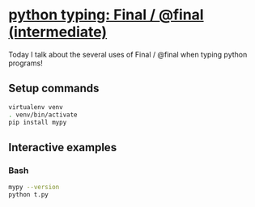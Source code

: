 # [python typing: Final / @final (intermediate)](https://youtu.be/jCf3zi2m56c)

Today I talk about the several uses of Final / @final when typing python programs!

## Setup commands

```bash
virtualenv venv
. venv/bin/activate
pip install mypy
```

## Interactive examples

### Bash

```bash
mypy --version
python t.py
```
